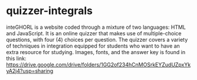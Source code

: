 # quizzer-integrals
inteGHORL is a website coded through a mixture of two languages: HTML and JavaScript. It is an online quizzer that makes use of multiple-choice questions, with four (4) choices per question. The quizzer covers a variety of techniques in integration equipped for students who want to have an extra resource for studying.
Images, fonts, and the answer key is found in this link: https://drive.google.com/drive/folders/1GG2of234hCnMOSrkEYZudUZpxYkyA2j4?usp=sharing

